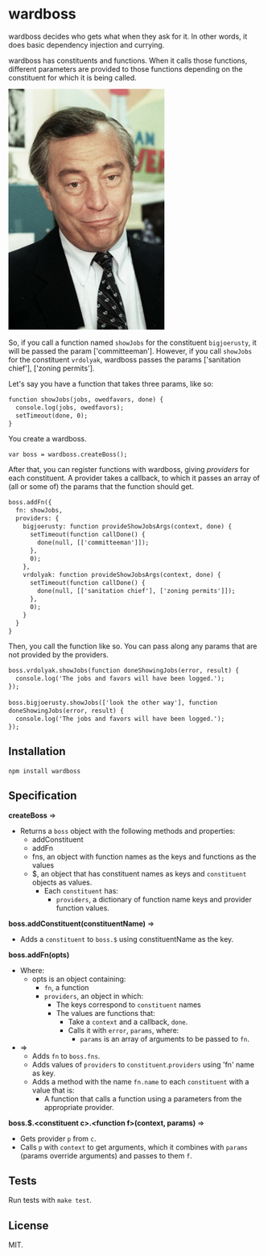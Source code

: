 wardboss
========

wardboss decides who gets what when they ask for it. In other words, it does basic dependency injection and currying.

wardboss has constituents and functions. When it calls those functions, different parameters are provided to those functions depending on the constituent for which it is being called.

<img src="https://raw.githubusercontent.com/jimkang/wardboss/master/img/vrdolyak.jpg" width="310" height="478" />

So, if you call a function named `showJobs` for the constituent `bigjoerusty`, it will be passed the param ['committeeman']. However, if you call `showJobs` for the constituent `vrdolyak`, wardboss passes the params ['sanitation chief'], ['zoning permits'].

Let's say you have a function that takes three params, like so:

    function showJobs(jobs, owedfavors, done) {
      console.log(jobs, owedfavors);
      setTimeout(done, 0);
    }

You create a wardboss.

    var boss = wardboss.createBoss();

After that, you can register functions with wardboss, giving *providers* for each constituent. A provider takes a callback, to which it passes an array of (all or some of) the params that the function should get. 

    boss.addFn({
      fn: showJobs,
      providers: {
        bigjoerusty: function provideShowJobsArgs(context, done) {
          setTimeout(function callDone() {
            done(null, [['committeeman']]);
          },
          0);
        },
        vrdolyak: function provideShowJobsArgs(context, done) {
          setTimeout(function callDone() {
            done(null, [['sanitation chief'], ['zoning permits']]);
          },
          0);
        }
      }
    }

Then, you call the function like so. You can pass along any params that are not provided by the providers.

    boss.vrdolyak.showJobs(function doneShowingJobs(error, result) {
      console.log('The jobs and favors will have been logged.');
    });

    boss.bigjoerusty.showJobs(['look the other way'], function doneShowingJobs(error, result) {
      console.log('The jobs and favors will have been logged.');
    });

Installation
------------

    npm install wardboss

Specification
-------------

**createBoss** =>
  - Returns a `boss` object with the following methods and properties:
    - addConstituent
    - addFn
    - fns, an object with function names as the keys and functions as the values
    - $, an object that has constituent names as keys and `constituent` objects as values.
      - Each `constituent` has:
        - `providers`, a dictionary of function name keys and provider function values.

**boss.addConstituent(constituentName)** =>
  - Adds a `constituent` to `boss.$` using constituentName as the key.

**boss.addFn(opts)**
  - Where:
    - opts is an object containing:
      - `fn`, a function
      - `providers`, an object in which:
        - The keys correspond to `constituent` names
        - The values are functions that:
          - Take a `context` and a callback, `done`.
          - Calls it with `error`, `params`, where:
            - `params` is an array of arguments to be passed to `fn`.
  - =>
    - Adds `fn` to `boss.fns`.
    - Adds values of `providers` to `constituent`.`providers` using 'fn' name as key.
    - Adds a method with the name `fn.name` to each `constituent` with a value that is:
      - A function that calls a function using a parameters from the appropriate provider.

**boss.$.&lt;constituent c&gt;.&lt;function f&gt;(context, params)** =>
  - Gets provider `p` from `c`.
  - Calls `p` with `context` to get arguments, which it combines with `params` (params override arguments) and  passes to them `f`.

Tests
-----

Run tests with `make test`.

License
-------

MIT.
